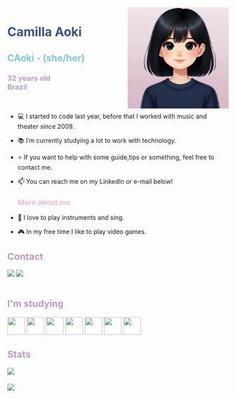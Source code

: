 <img align="right" width="230px" src="src/avatar.png" >
<div display="inline-block">
 
 <h1 align="left" style="color:#365486;"> Camilla Aoki</h1> 
 <h2 style="color:#7FC7D9;">CAoki - (she/her)</h2>
  <h3 style="color:#BB9CC0;">32 years old<br> Brazil</h3>

</div>
</br>

- 💻 I started to code last year, before that I worked with music and theater since 2009. 
- 📚 I’m currently studying a lot to work with technology.
- ⭐ If you want to help with some guide,tips or something, feel free to contact me.
- 📫 You can reach me on my LinkedIn or e-mail below!
  <h3 style="color:#E7BCDE;">More about me</h3>

- 🎵 I love to play instruments and sing.
- 🎮 In my free time I like to play video games.
##
## <span style="color:#BB9CC0;">Contact</span>

<div>
<a href = "mailto:caokicontato@gmail.com"><img loading="lazy" src="https://img.shields.io/badge/Gmail-D14836?style=for-the-badge&logo=gmail&logoColor=white" target="_blank"></a>
<a href="https://www.linkedin.com/in/aokicamilla" target="_blank"><img loading="lazy" src="https://img.shields.io/badge/-LinkedIn-%230077B5?style=for-the-badge&logo=linkedin&logoColor=white" target="_blank"></a>   
</div>
<br>

## <span style="color:#BB9CC0;">I'm studying</span>

<img loading="lazy" src="https://cdn.jsdelivr.net/gh/devicons/devicon@latest/icons/html5/html5-plain-wordmark.svg" width="40" height="40" /> <img loading="lazy" src="https://cdn.jsdelivr.net/gh/devicons/devicon@latest/icons/css3/css3-plain-wordmark.svg" width="40" height="40"/>
<img loading=lazy src="https://cdn.jsdelivr.net/gh/devicons/devicon@latest/icons/javascript/javascript-plain.svg" width="40" height="40"/>
<img loading=lazy src="https://cdn.jsdelivr.net/gh/devicons/devicon@latest/icons/react/react-original-wordmark.svg" width="40" height="40"/>
<img loading=lazy src="https://cdn.jsdelivr.net/gh/devicons/devicon@latest/icons/git/git-plain-wordmark.svg" width="40" height="40"/>
<img loading=lazy src="https://cdn.jsdelivr.net/gh/devicons/devicon@latest/icons/azuresqldatabase/azuresqldatabase-original.svg" width="40" height="40"/>
<img loading=lazy src="https://cdn.jsdelivr.net/gh/devicons/devicon@latest/icons/angularjs/angularjs-plain.svg" width="40" height="40"/>
<br>

## <span style="color:#BB9CC0;">Stats</span>

<div>
<a href="https://github.com/aokicamilla">
<img loading="lazy" height="180em" src="https://github-readme-stats.vercel.app/api/top-langs/?username=aokicamilla&layout=compact&langs_count=7&theme=dracula"/>
<br>
<br>
<img loading="lazy" height="180em" src="https://github-readme-stats.vercel.app/api?username=aokicamilla&show_icons=true&theme=radical&include_all_commits=true&count_private=true/">
</div>





